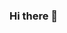 ### Hi there 👋

<!--
**bilalzafarr0001/bilalzafarr0001** is a ✨ _special_ ✨ repository because its `README.md` (this file) appears on your GitHub profile.

Here are some ideas to get you started:

- 🔭 I’m currently working on React 
- 🌱 I’m currently learning Cypress , and all other react testing libraries and frameworks.
- 👯 I’m looking to collaborate on MERN Stack
- 🤔 I’m looking for help with AWS and Microservices and Micro frontend
- 💬 Ask me about ...
- 📫 How to reach me: 0301-6159646
- 😄 Pronouns: He /Him
- ⚡ Fun fact: I am half Finish
-->
